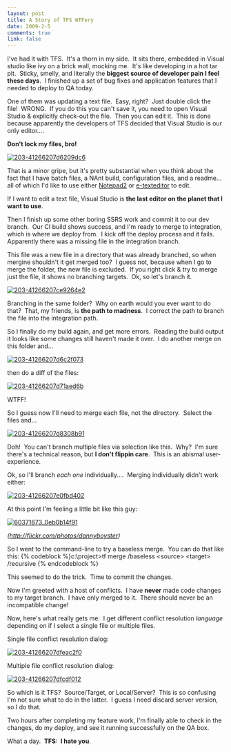 ```yaml
--- 
layout: post
title: A Story of TFS WTFery
date: 2009-2-5
comments: true
link: false
---
```

<p>I've had it with TFS.&nbsp; It's a thorn in my side.&nbsp; It sits there, embedded in Visual studio like ivy on a brick wall, mocking me.&nbsp; It's like developing in a hot tar pit.&nbsp; Sticky, smelly, and literally the <strong>biggest source of developer pain I feel these days</strong>.&nbsp; I finished up a set of bug fixes and application features that I needed to deploy to QA today.&nbsp;&nbsp; <p>One of them was updating a text file.&nbsp; Easy, right?&nbsp; Just double click the file!&nbsp; WRONG.&nbsp; If you do this you can't save it, you need to open Visual Studio &amp; explicitly check-out the file.&nbsp; Then you can edit it.&nbsp; This is done because apparently the developers of TFS decided that Visual Studio is our only editor....  <p><strong>Don't lock my files, bro!</strong>  <p><a href="http://flux88.com/files/media/image/WindowsLiveWriter/AStoryofTFSWTFery_FA86/203-41266207d6209dc6_2.png"><img src="/images/203-41266207d6209dc6_thumb_.png" alt="203-41266207d6209dc6"  border="0" /></a>  <p>That is a minor gripe, but it's pretty substantial when you think about the fact that I have batch files, a NAnt build, configuration files, and a readme... all of which I'd like to use either <a href="http://www.flos-freeware.ch/notepad2.html">Notepad2</a> or <a href="http://e-texteditor.com">e-texteditor</a> to edit.  <p>If I want to edit a text file, Visual Studio is <strong>the last editor on the planet that I want to use</strong>.  <p>Then I finish up some other boring SSRS work and commit it to our dev branch.&nbsp; Our CI build shows success, and I'm ready to merge to integration, which is where we deploy from.&nbsp; I kick off the deploy process and it fails.&nbsp; Apparently there was a missing file in the integration branch.  <p>This file was a new file in a directory that was already branched, so when mergine shouldn't it get merged too?&nbsp; I guess not, because when I go to merge the folder, the new file is excluded.&nbsp; If you right click &amp; try to merge just the file, it shows no branching targets.&nbsp; Ok, so let's branch it.&nbsp;&nbsp; <p><a href="http://flux88.com/files/media/image/WindowsLiveWriter/AStoryofTFSWTFery_FA86/203-41266207ce9264e2_2.png"><img src="/images/203-41266207ce9264e2_thumb_.png" alt="203-41266207ce9264e2"  border="0" /></a>  <p>Branching in the same folder?&nbsp; Why on earth would you ever want to do that?&nbsp; That, my friends, is <strong>the path to madness</strong>.&nbsp; I correct the path to branch the file into the integration path.  <p>So I finally do my build again, and get more errors.&nbsp; Reading the build output it looks like some changes still haven't made it over.&nbsp; I do another merge on this folder and...  <p><a href="http://flux88.com/files/media/image/WindowsLiveWriter/AStoryofTFSWTFery_FA86/203-41266207d6c2f073_2.png"><img src="/images/203-41266207d6c2f073_thumb_.png" alt="203-41266207d6c2f073"  border="0" /></a>  <p>then do a diff of the files:  <p><a href="http://flux88.com/files/media/image/WindowsLiveWriter/AStoryofTFSWTFery_FA86/203-41266207d71aed6b_2.png"><img src="/images/203-41266207d71aed6b_thumb_.png" alt="203-41266207d71aed6b"  border="0" /></a>  <p>WTFF!  <p>So I guess now I'll need to merge each file, not the directory.&nbsp; Select the files and...  <p><a href="http://flux88.com/files/media/image/WindowsLiveWriter/AStoryofTFSWTFery_FA86/203-41266207d8308b91_2.png"><img src="/images/203-41266207d8308b91_thumb_.png" alt="203-41266207d8308b91"  border="0" /></a>  <p>Doh!&nbsp; You can't branch multiple files via selection like this.&nbsp; Why?&nbsp; I'm sure there's a technical reason, but <strong>I don't flippin care</strong>.&nbsp; This is an abismal user-experience.  <p>Ok, so I'll branch <em>each one</em> individually....&nbsp; Merging individually didn't work either:  <p><a href="http://flux88.com/files/media/image/WindowsLiveWriter/AStoryofTFSWTFery_FA86/203-41266207e0fbd402_2.png"><img src="/images/203-41266207e0fbd402_thumb_.png" alt="203-41266207e0fbd402"  border="0" /></a>  <p>At this point I'm feeling a little bit like this guy:  <p><a href="http://flux88.com/files/media/image/WindowsLiveWriter/AStoryofTFSWTFery_FA86/60371673_0eb0b14f91_2.jpg"><img src="/images/60371673_0eb0b14f91_thumb_.jpg" alt="60371673_0eb0b14f91"  border="0" /></a>  <p><em>(</em><a href="http://flickr.com/photos/dannyboyster"><em>http://flickr.com/photos/dannyboyster</em></a><em>)</em>  <p>So I went to the command-line to try a baseless merge.&nbsp; You can do that like this: {% codeblock %}c:\project&gt;tf merge /baseless &lt;source&gt; &lt;target&gt; /recursive {% endcodeblock %}
<p>This seemed to do the trick.&nbsp; Time to commit the changes.
<p>Now I'm greeted with a host of conflicts.&nbsp; I have <strong>never</strong> made code changes to my target branch.&nbsp; I have only merged to it.&nbsp; There should never be an incompatible change!
<p>Now, here's what really gets me:&nbsp; I get different conflict resolution <em>language</em> depending on if I select a single file or multiple files.
<p>Single file conflict resolution dialog:
<p><a href="http://flux88.com/files/media/image/WindowsLiveWriter/AStoryofTFSWTFery_FA86/203-41266207dfeac2f0_2.png"><img src="/images/203-41266207dfeac2f0_thumb_.png" alt="203-41266207dfeac2f0"  border="0" /></a>
<p>Multiple file conflict resolution dialog:
<p><a href="http://flux88.com/files/media/image/WindowsLiveWriter/AStoryofTFSWTFery_FA86/203-41266207dfcdf012_2.png"><img src="/images/203-41266207dfcdf012_thumb_.png" alt="203-41266207dfcdf012"  border="0" /></a>
<p>So which is it TFS?&nbsp; Source/Target, or Local/Server?&nbsp; This is so confusing I'm not sure what to do in the latter.&nbsp; I guess I need discard server version, so I do that.
<p>Two hours after completing my feature work, I'm finally able to check in the changes, do my deploy, and see it running successfully on the QA box.
<p>What a day.&nbsp; <strong>TFS:&nbsp; I hate you</strong>.</p>
